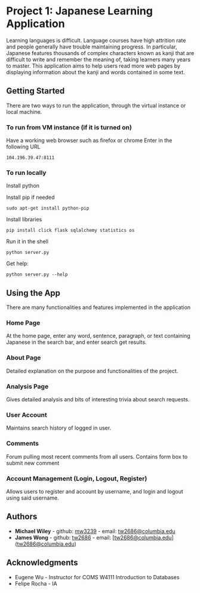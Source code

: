 # Project 1: Japanese Learning Application

Learning languages is difficult. Language courses have high attrition rate and people generally have trouble maintaining progress. In particular, Japanese features thousands of complex characters known as kanji that are difficult to write and remember the meaning of, taking learners many years to master. This application aims to help users read more web pages by displaying information about the kanji and words contained in some text.

## Getting Started

There are two ways to run the application, through the virtual instance or local machine.

### To run from VM instance (if it is turned on)

Have a working web browser such as firefox or chrome
Enter in the following URL
```
104.196.39.47:8111
```

### To run locally

Install python

Install pip if needed
```
sudo apt-get install python-pip
```

Install libraries	
```
pip install click flask sqlalchemy statistics os
```

Run it in the shell
```
python server.py
```

Get help:
```
python server.py --help
```

## Using the App

There are many functionalities and features implemented in the application

### Home Page

At the home page, enter any word, sentence, paragraph, or text containing Japanese in the search bar, and enter search get results.

### About Page

Detailed explanation on the purpose and functionalities of the project.

### Analysis Page

Gives detailed analysis and bits of interesting trivia about search requests.

### User Account

Maintains search history of logged in user.

### Comments

Forum pulling most recent comments from all users. Contains form box to submit new comment

### Account Management (Login, Logout, Register)

Allows users to register and account by username, and login and logout using said username.


## Authors

* **Michael Wiley** - github: [mw3239](https://github.com/mw3239) - email: [tw2686@columbia.edu](tw2686@columbia.edu)
* **James Wong** - github: [tw2686](https://github.com/tw2686) - email: [tw2686@columbia.edu] (tw2686@columbia.edu) 

## Acknowledgments

* Eugene Wu - Instructor for COMS W4111 Introduction to Databases
* Felipe Rocha - IA

